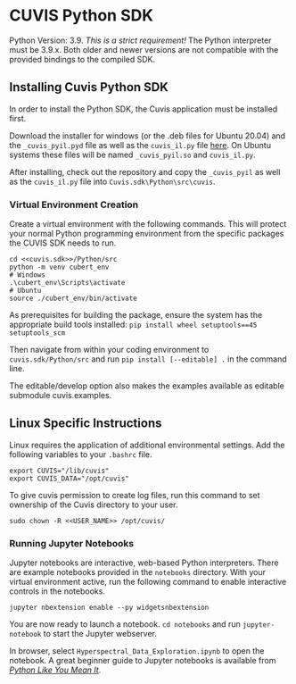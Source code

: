 # CUVIS Python SDK

Python Version: 3.9. _This is a strict requirement!_ The Python interpreter must be 3.9.x. Both older and newer versions are not compatible with the provided bindings to the compiled SDK.

## Installing Cuvis Python SDK

In order to install the Python SDK, the Cuvis application must be installed first.

Download the installer for windows (or the .deb files for Ubuntu 20.04) and the `_cuvis_pyil.pyd` file as well as the `cuvis_il.py` file [here](
https://cloud.cubert-gmbh.de/index.php/s/dPycyPcjnvee9F0). On Ubuntu systems these files will be named `_cuvis_pyil.so` and `cuvis_il.py`.

After installing, check out the repository and copy the `_cuvis_pyil` as well as the `cuvis_il.py` file into `Cuvis.sdk\Python\src\cuvis`.

### Virtual Environment Creation

Create a virtual environment with the following commands. This will protect your normal Python programming environment from the specific packages the CUVIS SDK needs to run.
```
cd <<cuvis.sdk>>/Python/src
python -m venv cubert_env
# Windows
.\cubert_env\Scripts\activate
# Ubuntu
source ./cubert_env/bin/activate
```

As prerequisites for building the package, ensure the system has the appropriate build tools installed: `pip install wheel setuptools==45 setuptools_scm`

Then navigate from within your coding environment to `cuvis.sdk/Python/src` and run `pip install [--editable] .` in the command line. 

The editable/develop option also makes the examples available as editable submodule cuvis.examples.

## Linux Specific Instructions

Linux requires the application of additional environmental settings. Add the following variables to your `.bashrc` file.

```
export CUVIS="/lib/cuvis"
export CUVIS_DATA="/opt/cuvis"
```
To give cuvis permission to create log files, run this command to set ownership of the Cuvis directory to your user.
```
sudo chown -R <<USER_NAME>> /opt/cuvis/
```
### Running Jupyter Notebooks

Jupyter notebooks are interactive, web-based Python interpreters. There are example notebooks provided in the `notebooks` directory. With your virtual environment active, run the following command to enable interactive controls in the notebooks.

```
jupyter nbextension enable --py widgetsnbextension
```
You are now ready to launch a notebook. `cd notebooks` and run `jupyter-notebook` to start the Jupyter webserver.

In browser, select `Hyperspectral_Data_Exploration.ipynb` to open the notebook. A great beginner guide to Jupyter notebooks is available from [*Python Like You Mean It*](https://www.pythonlikeyoumeanit.com/Module1_GettingStartedWithPython/Jupyter_Notebooks.html).
